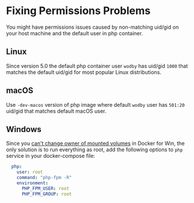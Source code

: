 # Fixing Permissions Problems

You might have permissions issues caused by non-matching uid/gid on your host machine and the default user in php container.

## Linux

Since version 5.0 the default php container user `wodby` has uid/gid `1000` that matches the default uid/gid for most popular Linux distributions.  

## macOS

Use `-dev-macos` version of php image where default `wodby` user has `501:20` uid/gid that matches default macOS user.

## Windows

Since you [can't change owner of mounted volumes](https://github.com/docker/for-win/issues/39) in Docker for Win, the only solution is to run everything as root, add the following options to `php` service in your docker-compose file:

```yml
  php:
    user: root
    command: "php-fpm -R"
    environment:
      PHP_FPM_USER: root
      PHP_FPM_GROUP: root
```
